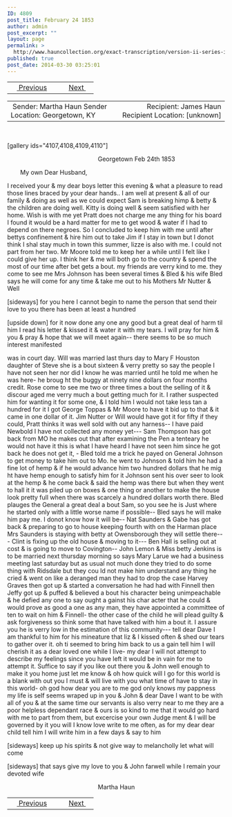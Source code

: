 ```yaml
---
ID: 4809
post_title: February 24 1853
author: admin
post_excerpt: ""
layout: page
permalink: >
  http://www.hauncollection.org/exact-transcription/version-ii-series-ii/february-24-1853/
published: true
post_date: 2014-03-30 03:25:01
---
```

<table style="width: 100%;" align="center">
<tbody>
<tr>
<td width="50%"> <a href="http://www.hauncollection.org/version-2/version-ii-series-ii/february-2-1853/"><img src="https://lh3.googleusercontent.com/-EFJpxxNiPNw/VqgtWBCZrMI/AAAAAAAAAFU/WfY4lPFWWkg/s800-Ic42/Soeb-Plain-Arrows-8-10px.png" alt="" width="10" height="10" /> Previous</a></td>
<td style="text-align: right;"><a href="http://www.hauncollection.org/version-2/version-ii-series-ii/march-15-1853/">Next <img src="https://lh3.googleusercontent.com/-67k0cYlpXHw/VqgtWKz1MXI/AAAAAAAAAFU/k9PW_Piyurk/s800-Ic42/Soeb-Plain-Arrows-5-10px.png" alt="" width="10" height="10" /></a></td>
</tr>
</tbody>
</table>
<table style="width: 100%;" align="center">
<tbody>
<tr>
<td width="50%"> Sender: Martha Haun
Sender Location: Georgetown, KY</td>
<td style="text-align: right;"> Recipient: James Haun
Recipient Location: [unknown]</td>
</tr>
</tbody>
</table>
&nbsp;

[gallery ids="4107,4108,4109,4110"]
<p style="padding-left: 210px;">Georgetown Feb 24th 1853</p>
<p style="padding-left: 30px;">My own Dear Husband,</p>
I received your &amp;
my dear boys letter this evening &amp; what a
pleasure to read those lines braced by your
dear hands.. I am well at present &amp; all of our
family &amp; doing as well as we could expect
Sam is breaking himp &amp; betty &amp; the children
are doing well. Kitty is doing well &amp; seem
satisfied with her home. Wish is with me
yet Pratt does not charge me any thing for
his board I found it would be a hard matter
for me to get wood &amp; water if I had to depend
on there negroes. So I concluded to keep him
with me until after bettys confinement &amp; hire
him out to take Jim if I stay in town but
I donot think I shal stay much in town this
summer, lizze is also with me. I could not
part from her two. Mr Moore told me to
keep her a while until I felt like I could
give her up. I think her &amp; me will both
go to the country &amp; spend the most of our
time after bet gets a bout. my friends
are verry kind to me. they come to see me Mrs
Johnson has been several times &amp; Bled &amp; his
wife Bled says he will come for any time &amp;
take me out to his Mothers Mr Nutter &amp; Well

[sideways]
for you here I cannot begin to name the person that
send their love to you there has been at least a hundred

[upside down]
for it now done any one any good but a great
deal of harm til him I read his letter &amp; kissed it
&amp; water it with my tears. I will pray for him
&amp; you &amp; pray &amp; hope that we will meet again--
there seems to be so much interest manifested

was in court day. Will was married last thurs
day to Mary F Houston daughter of Steve she is
a bout sixteen &amp; verry pretty so say the people
I have not seen her nor did I know he was married
until he told me when he was here- he broug
ht the buggy at ninety nine dollars on four
months credit. Rose come to see me two or
three times a bout the selling of it &amp; discour
aged me verry much a bout getting much
for it. I rather suspected him for wanting
it for some one, &amp; I told him I would not
take less tan a hundred for it I got George
Toppas &amp; Mr Moore to have it bid up to that
&amp; it came in one dollar of it. Jim Nutter
or Will would have got it for fifty if they
could, Pratt thinks it was well sold with
out any harness-- I have paid Newbold
I have not collected any money yet---
Sam Thompson has got back from MO
he makes out that after examining the Pen
a tenteary he would not have it this is
what I have heard I have not seen him since
he got back he does not get it, - Bled
told me a trick he payed on General
Johnson to get money to take him out to
Mo. he went to Johnson &amp; told him he
had a fine lot of hemp &amp; if he would
advance him two hundred dollars that he mig
ht have hemp enough to satisfy him for it
Johnson sent his over seer to look at the
hemp &amp; he come back &amp; said the hemp was
there but when they went to hall it it
was piled up on boxes &amp; one thing or another
to make the house look pretty full when
there was scarcely a hundred dollars worth
there. Bled plauges the General a great
deal a bout Sam, so you see he is
Just where he started only with a little
worse name if possible-- Bled says he
will make him pay me. I donot know
how it will be-- Nat Saunders &amp; Gabe
has got back &amp; preparing to go to house
keeping fourth with on the Harman place
Mrs Saunders is staying with betty at
Owensborough they will settle there---
Clint is fixing up the old house &amp; moving
to it--- Ben Hall is selling out at cost
&amp; is going to move to Covington-- John
Lemon &amp; Miss betty Jenkins is to be married
next thursday morning so says Mary Larue
we had a business meeting last saturday
but as usual not much done they tried
to do some thing with Ridsdale but they cou
ld not make him understand any thing he cried
&amp; went on like a deranged man they had to
drop the case Harvey Graves then got up &amp;
started a conversation he had had with Finnell
then Jeffy got up &amp; puffed &amp; believed a bout
his character being unimpeachable &amp; he
defied any one to say ought a gainst his char
acter that he could &amp; would prove as good
a one as any man, they have appointed a
committee of ten to wait on him &amp;
Finnell- the other case of the child he
will plead guilty &amp; ask forgiveness so
think some that have talked with him
a bout it. I assure you he is verry low
in the estimation of this community---
tell dear Dave I am thankful to him for his
mineature that liz &amp; I kissed often &amp; shed
our tears to gather over it. oh ti seemed to bring
him back to us a gain tell him I will cherish
it as a dear loved one while I live- my
dear I will not attempt to describe my feelings
since you have left it would be in vain for me
to attempt it. Suffice to say if you like out
there you &amp; John well enough to make it you
home just let me know &amp; oh how quick will
I go for this world is a blank with out you
I must &amp; will live with you what time of
have to stay in this world- oh god how
dear you are to me god only knows
my pappness my life is self seems wraped
up in you &amp; John &amp; dear Dave I want to
be with all of you &amp; at the same time our
servants is also verry near to me they are a
poor helpless dependant race &amp; ours is so
kind to me that it would go hard with me
to part from them, but excercise your own Judge
ment &amp; I will be governed by it you will I know
love write to me often, as for my dear dear child tell
him I will write him in a few days &amp; say to him

[sideways]
keep up his spirits &amp; not give way to melancholly let what will come

[sideways]
that says give my love to you &amp; John farwell while
I remain your devoted wife
<p style="padding-left: 210px;">Martha Haun</p>

<table style="width: 100%;" align="center">
<tbody>
<tr>
<td width="50%"> <a href="http://www.hauncollection.org/version-2/version-ii-series-ii/february-2-1853/"><img src="https://lh3.googleusercontent.com/-EFJpxxNiPNw/VqgtWBCZrMI/AAAAAAAAAFU/WfY4lPFWWkg/s800-Ic42/Soeb-Plain-Arrows-8-10px.png" alt="" width="10" height="10" /> Previous</a></td>
<td style="text-align: right;"><a href="http://www.hauncollection.org/version-2/version-ii-series-ii/march-15-1853/">Next <img src="https://lh3.googleusercontent.com/-67k0cYlpXHw/VqgtWKz1MXI/AAAAAAAAAFU/k9PW_Piyurk/s800-Ic42/Soeb-Plain-Arrows-5-10px.png" alt="" width="10" height="10" /></a></td>
</tr>
</tbody>
</table>
